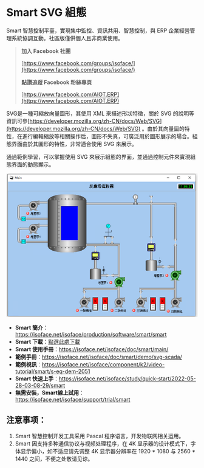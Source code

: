 # Smart SVG 組態

Smart 智慧控制平臺，實現集中監控、資訊共用、智慧控制，與 ERP 企業經營管理系統協調互動。社區版僅供個人且非商業使用。

> **加入 Facebook 社團**
>
> [https://www.facebook.com/groups/isoface/](https://www.facebook.com/groups/isoface/)
> 
> **點讚追蹤 Facebook 粉絲專頁**
> 
> [https://www.facebook.com/AIOT.ERP](https://www.facebook.com/AIOT.ERP)

SVG是一種可縮放向量圖形，其使用 XML 來描述形狀特徵，關於 SVG 的說明等資訊可參[https://developer.mozilla.org/zh-CN/docs/Web/SVG](https://developer.mozilla.org/zh-CN/docs/Web/SVG) 。由於其向量圖的特性，在進行編輯縮放等相關操作后，圖形不失真，可廣泛用於圖形展示的場合。組態界面由於其圖形的特性，非常適合使用 SVG 來展示。

通過範例學習，可以掌握使用 SVG 來展示組態的界面，並通過控制元件來實現組態界面的動態顯示。

![](images/s-eq-dem-2051_svgscada_cht_m.png)

* **Smart 簡介**：https://isoface.net/isoface/production/software/smart/smart
* **Smart 下載**：[點選此處下載](https://github.com/isoface-iot/Smart/releases/latest)
* **Smart 使用手冊**：https://isoface.net/isoface/doc/smart/main/
* **範例手冊**：https://isoface.net/isoface/doc/smart/demo/svg-scada/
* **範例視訊**：https://isoface.net/isoface/component/k2/video-tutorial/smart/s-eq-dem-2051
* **Smart 快速上手**：https://isoface.net/isoface/study/quick-start/2022-05-28-03-08-29/smart
* **無需安裝，Smart線上試用**：https://isoface.net/isoface/support/trial/smart

## 注意事项：
1. Smart 智慧控制开发工具采用 Pascal 程序语言，开发物联网相关运用。
2. Smart 因支持多种通信协议与视频处理程序，在 4K 显示器的设计模式下，字体显示偏小，如不适应请先调整 4K 显示器分辨率在 1920 * 1080 与 2560 * 1440 之间，不便之处敬请见谅。
